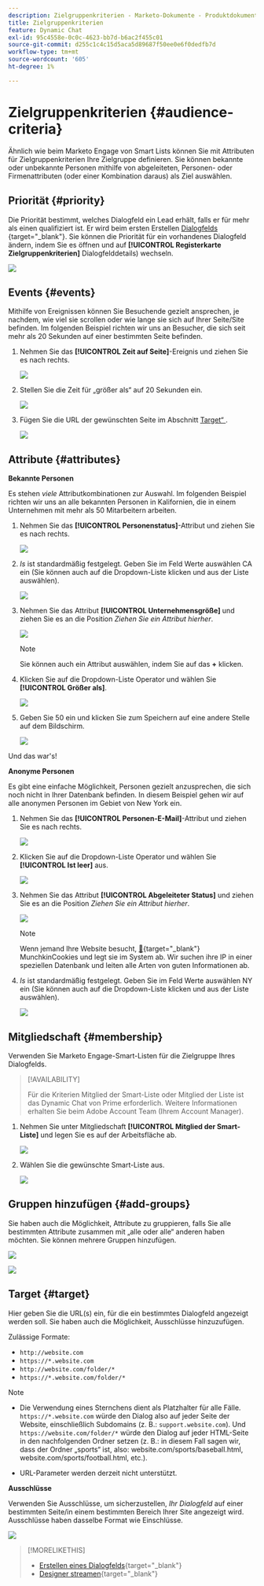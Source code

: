 ```yaml
---
description: Zielgruppenkriterien - Marketo-Dokumente - Produktdokumentation
title: Zielgruppenkriterien
feature: Dynamic Chat
exl-id: 95c4558e-0c0c-4623-bb7d-b6ac2f455c01
source-git-commit: d255c1c4c15d5aca5d89687f50ee0e6f0dedfb7d
workflow-type: tm+mt
source-wordcount: '605'
ht-degree: 1%

---
```


# Zielgruppenkriterien {#audience-criteria}

Ähnlich wie beim Marketo Engage von Smart Lists können Sie mit Attributen für Zielgruppenkriterien Ihre Zielgruppe definieren. Sie können bekannte oder unbekannte Personen mithilfe von abgeleiteten, Personen- oder Firmenattributen (oder einer Kombination daraus) als Ziel auswählen.

## Priorität {#priority}

Die Priorität bestimmt, welches Dialogfeld ein Lead erhält, falls er für mehr als einen qualifiziert ist. Er wird beim ersten Erstellen [ Dialogfelds ](/help/marketo/product-docs/demand-generation/dynamic-chat/automated-chat/create-a-dialogue.md){target="_blank"}. Sie können die Priorität für ein vorhandenes Dialogfeld ändern, indem Sie es öffnen und auf **[!UICONTROL Registerkarte Zielgruppenkriterien]** Dialogfelddetails) wechseln.

![](assets/audience-criteria-1.png)

## Events {#events}

Mithilfe von Ereignissen können Sie Besuchende gezielt ansprechen, je nachdem, wie viel sie scrollen oder wie lange sie sich auf Ihrer Seite/Site befinden. Im folgenden Beispiel richten wir uns an Besucher, die sich seit mehr als 20 Sekunden auf einer bestimmten Seite befinden.

1. Nehmen Sie das **[!UICONTROL Zeit auf Seite]**-Ereignis und ziehen Sie es nach rechts.

   ![](assets/audience-criteria-3.png)

1. Stellen Sie die Zeit für „größer als“ auf 20 Sekunden ein.

   ![](assets/audience-criteria-4.png)

1. Fügen Sie die URL der gewünschten Seite im Abschnitt [Target“ ](#target).

   ![](assets/audience-criteria-5.png)

## Attribute {#attributes}

**Bekannte Personen**

Es stehen _viele_ Attributkombinationen zur Auswahl. Im folgenden Beispiel richten wir uns an alle bekannten Personen in Kalifornien, die in einem Unternehmen mit mehr als 50 Mitarbeitern arbeiten.

1. Nehmen Sie das **[!UICONTROL Personenstatus]**-Attribut und ziehen Sie es nach rechts.

   ![](assets/audience-criteria-7.png)

1. _Is_ ist standardmäßig festgelegt. Geben Sie im Feld Werte auswählen CA ein (Sie können auch auf die Dropdown-Liste klicken und aus der Liste auswählen).

   ![](assets/audience-criteria-8.png)

1. Nehmen Sie das Attribut **[!UICONTROL Unternehmensgröße]** und ziehen Sie es an die Position _Ziehen Sie ein Attribut hierher_.

   ![](assets/audience-criteria-9.png)

   >[!NOTE]
   >
   >Sie können auch ein Attribut auswählen, indem Sie auf das **+** klicken.

1. Klicken Sie auf die Dropdown-Liste Operator und wählen Sie **[!UICONTROL Größer als]**.

   ![](assets/audience-criteria-10.png)

1. Geben Sie 50 ein und klicken Sie zum Speichern auf eine andere Stelle auf dem Bildschirm.

   ![](assets/audience-criteria-11.png)

Und das war&#39;s!

**Anonyme Personen**

Es gibt eine einfache Möglichkeit, Personen gezielt anzusprechen, die sich noch nicht in Ihrer Datenbank befinden. In diesem Beispiel gehen wir auf alle anonymen Personen im Gebiet von New York ein.

1. Nehmen Sie das **[!UICONTROL Personen-E-Mail]**-Attribut und ziehen Sie es nach rechts.

   ![](assets/audience-criteria-12.png)

1. Klicken Sie auf die Dropdown-Liste Operator und wählen Sie **[!UICONTROL Ist leer]** aus.

   ![](assets/audience-criteria-13.png)

1. Nehmen Sie das Attribut **[!UICONTROL Abgeleiteter Status]** und ziehen Sie es an die Position _Ziehen Sie ein Attribut hierher_.

   ![](assets/audience-criteria-14.png)

   >[!NOTE]
   >
   >Wenn jemand Ihre Website besucht, [&#128279;](/help/marketo/product-docs/administration/additional-integrations/add-munchkin-tracking-code-to-your-website.md){target="_blank"} MunchkinCookies und legt sie im System ab. Wir suchen ihre IP in einer speziellen Datenbank und leiten alle Arten von guten Informationen ab.

1. _Is_ ist standardmäßig festgelegt. Geben Sie im Feld Werte auswählen NY ein (Sie können auch auf die Dropdown-Liste klicken und aus der Liste auswählen).

   ![](assets/audience-criteria-15.png)

## Mitgliedschaft {#membership}

Verwenden Sie Marketo Engage-Smart-Listen für die Zielgruppe Ihres Dialogfelds.

>[!AVAILABILITY]
>
>Für die Kriterien Mitglied der Smart-Liste oder Mitglied der Liste ist das Dynamic Chat von Prime erforderlich. Weitere Informationen erhalten Sie beim Adobe Account Team (Ihrem Account Manager).

1. Nehmen Sie unter Mitgliedschaft **[!UICONTROL Mitglied der Smart-Liste]** und legen Sie es auf der Arbeitsfläche ab.

   ![](assets/audience-criteria-15a.png)

1. Wählen Sie die gewünschte Smart-Liste aus.

   ![](assets/audience-criteria-15b.png)

## Gruppen hinzufügen {#add-groups}

Sie haben auch die Möglichkeit, Attribute zu gruppieren, falls Sie alle bestimmten Attribute zusammen mit „alle oder alle“ anderen haben möchten. Sie können mehrere Gruppen hinzufügen.

![](assets/audience-criteria-16.png)

![](assets/audience-criteria-17.png)

## Target {#target}

Hier geben Sie die URL(s) ein, für die ein bestimmtes Dialogfeld angezeigt werden soll. Sie haben auch die Möglichkeit, Ausschlüsse hinzuzufügen.

Zulässige Formate:

* `http://website.com`
* `https://*.website.com`
* `http://website.com/folder/*`
* `https://*.website.com/folder/*`

>[!NOTE]
>
>* Die Verwendung eines Sternchens dient als Platzhalter für alle Fälle. `https://*.website.com` würde den Dialog also auf jeder Seite der Website, einschließlich Subdomains (z. B.: `support.website.com`). Und `https://website.com/folder/*` würde den Dialog auf jeder HTML-Seite in den nachfolgenden Ordner setzen (z. B.: in diesem Fall sagen wir, dass der Ordner „sports“ ist, also: website.com/sports/baseball.html, website.com/sports/football.html, etc.).
>
>* URL-Parameter werden derzeit nicht unterstützt.

**Ausschlüsse**

Verwenden Sie Ausschlüsse, um sicherzustellen, _Ihr Dialogfeld_ auf einer bestimmten Seite/in einem bestimmten Bereich Ihrer Site angezeigt wird. Ausschlüsse haben dasselbe Format wie Einschlüsse.

![](assets/audience-criteria-18.png)

>[!MORELIKETHIS]
>
>* [Erstellen eines Dialogfelds](/help/marketo/product-docs/demand-generation/dynamic-chat/automated-chat/create-a-dialogue.md){target="_blank"}
>* [Designer streamen](/help/marketo/product-docs/demand-generation/dynamic-chat/automated-chat/stream-designer.md){target="_blank"}

